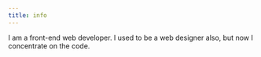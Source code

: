 ```yaml
---
title: info
---
```


I am a front-end web developer. I used to be a web designer also, but now I concentrate on the code.
